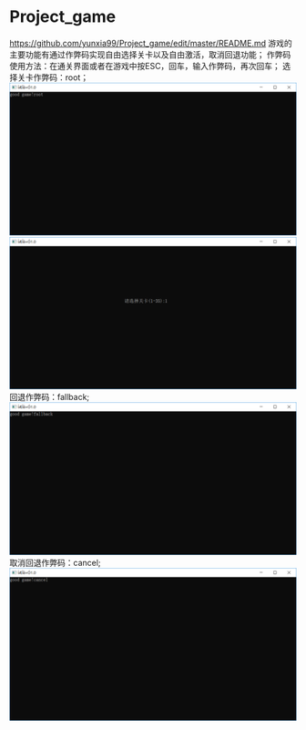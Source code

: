 # Project_game
https://github.com/yunxia99/Project_game/edit/master/README.md
游戏的主要功能有通过作弊码实现自由选择关卡以及自由激活，取消回退功能；
作弊码使用方法：在通关界面或者在游戏中按ESC，回车，输入作弊码，再次回车；
选择关卡作弊码：root；
![](https://github.com/yunxia99/Project_game/blob/master/Project_game/data/QQ%E6%88%AA%E5%9B%BE20181208234200.png)
![](https://github.com/yunxia99/Project_game/blob/master/Project_game/data/QQ%E6%88%AA%E5%9B%BE20181208234234.png)
回退作弊码：fallback;
![](https://github.com/yunxia99/Project_game/blob/master/Project_game/data/QQ%E6%88%AA%E5%9B%BE20181208234258.png)
取消回退作弊码：cancel;
![](https://github.com/yunxia99/Project_game/blob/master/Project_game/data/QQ%E6%88%AA%E5%9B%BE20181208234313.png)
